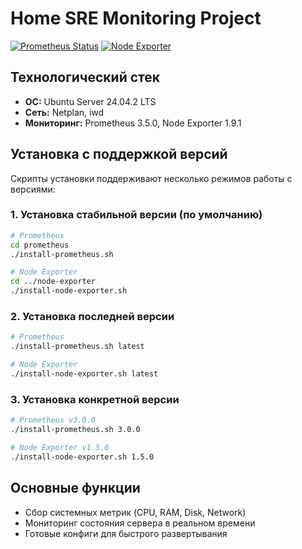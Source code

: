 # Home SRE Monitoring Project

[![Prometheus Status](https://img.shields.io/badge/prometheus-active-success)]()
[![Node Exporter](https://img.shields.io/badge/node_exporter-1.9.1-blue)]()

## Технологический стек
- **ОС:** Ubuntu Server 24.04.2 LTS
- **Сеть:** Netplan, iwd
- **Мониторинг:** Prometheus 3.5.0, Node Exporter 1.9.1


## Установка с поддержкой версий

Скрипты установки поддерживают несколько режимов работы с версиями:

### 1. Установка стабильной версии (по умолчанию)
```bash
# Prometheus
cd prometheus
./install-prometheus.sh

# Node Exporter
cd ../node-exporter
./install-node-exporter.sh
```

### 2. Установка последней версии
```bash
# Prometheus
./install-prometheus.sh latest

# Node Exporter
./install-node-exporter.sh latest
```

### 3. Установка конкретной версии
```bash
# Prometheus v3.0.0
./install-prometheus.sh 3.0.0

# Node Exporter v1.5.0
./install-node-exporter.sh 1.5.0
```

## Основные функции
- Сбор системных метрик (CPU, RAM, Disk, Network)
- Мониторинг состояния сервера в реальном времени
- Готовые конфиги для быстрого развертывания
